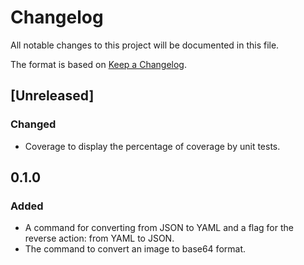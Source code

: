 # Changelog

All notable changes to this project will be documented in this file.

The format is based on [Keep a Changelog](https://keepachangelog.com/en/1.1.0/).

## [Unreleased]


### Changed

- Сoverage to display the percentage of coverage by unit tests.

## 0.1.0

### Added
- A command for converting from JSON to YAML and a flag for the reverse action: from YAML to JSON.
- The command to convert an image to base64 format.